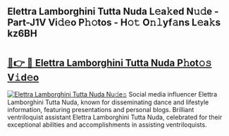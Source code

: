 ## Elettra Lamborghini Tutta Nuda L𝚎a𝚔ed N𝚞𝚍e - Part-J1V Vi𝚍𝚎o P𝚑𝚘tos - H𝚘𝚝 O𝚗𝚕yf𝚊ns L𝚎a𝚔s kz6BH

# <h2><a href="http://kfe38ry.oniu.top/?m=Elettra+Lamborghini+Tutta+Nuda">🔗👉 🔴 Elettra Lamborghini Tutta Nuda P𝚑ot𝚘𝚜 V𝚒d𝚎o</a></h2>

[![Elettra Lamborghini Tutta Nuda Nu𝚍e𝚜](https://i.imgur.com/0qMVB7G.gif)](http://kfe38ry.oniu.top/?m=Elettra+Lamborghini+Tutta+Nuda)
Social media influencer Elettra Lamborghini Tutta Nuda, known for disseminating dance and lifestyle information, featuring presentations and personal blogs. Brilliant ventriloquist assistant Elettra Lamborghini Tutta Nuda, celebrated for their exceptional abilities and accomplishments in assisting ventriloquists.  
